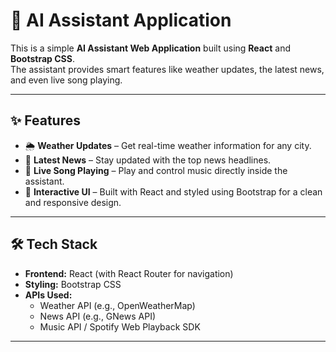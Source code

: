 # 🤖 AI Assistant Application

This is a simple **AI Assistant Web Application** built using **React** and **Bootstrap CSS**.  
The assistant provides smart features like weather updates, the latest news, and even live song playing.  

---

## ✨ Features
- 🌦️ **Weather Updates** – Get real-time weather information for any city.  
- 📰 **Latest News** – Stay updated with the top news headlines.  
- 🎵 **Live Song Playing** – Play and control music directly inside the assistant.  
- 💬 **Interactive UI** – Built with React and styled using Bootstrap for a clean and responsive design.  

---

## 🛠️ Tech Stack
- **Frontend:** React (with React Router for navigation)  
- **Styling:** Bootstrap CSS  
- **APIs Used:**  
  - Weather API (e.g., OpenWeatherMap)  
  - News API (e.g., GNews API)  
  - Music API / Spotify Web Playback SDK  

---

